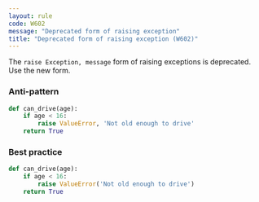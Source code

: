 ```yaml
---
layout: rule
code: W602
message: "Deprecated form of raising exception"
title: "Deprecated form of raising exception (W602)"
---
```


The `raise Exception, message` form of raising exceptions is deprecated. Use the new form.

### Anti-pattern

```python
def can_drive(age):
    if age < 16:
        raise ValueError, 'Not old enough to drive'
    return True
```

### Best practice

```python
def can_drive(age):
    if age < 16:
        raise ValueError('Not old enough to drive')
    return True
```

